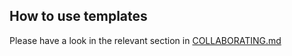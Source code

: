 ## How to use templates

Please have a look in the relevant section in [COLLABORATING.md](https://github.com/TheJacksonLaboratory/sbas/blob/master/COLLABORATING.md#the-templates-folder)